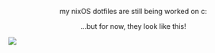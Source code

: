 <p align="center">my nixOS dotfiles are still being worked on c:</p>

<p align="center">...but for now, they look like this!</p>

<img src="https://i.imgur.com/43kiArh.png"/>
